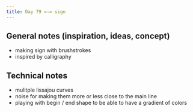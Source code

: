 ```yaml
---
title: Day 79 =-= sign
---
```


## General notes (inspiration, ideas, concept)

- making sign with brushstrokes
- inspired by calligraphy

## Technical notes

- mulitple lissajou curves
- noise for making them more or less close to the main line
- playing with begin / end shape to be able to have a gradient of colors

